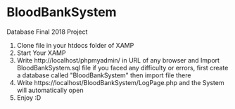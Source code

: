 # BloodBankSystem
Database Final 2018 Project

1) Clone file in your htdocs folder of XAMP
2) Start Your XAMP
3) Write http://localhost/phpmyadmin/ in URL of any browser and Import BloodBankSystem.sql file
if you faced any difficulty or errors, first create a database called "BloodBankSystem" then import file there
4) Write https://localhost/BloodBankSystem/LogPage.php and the System will automatically open 
5) Enjoy :D 
